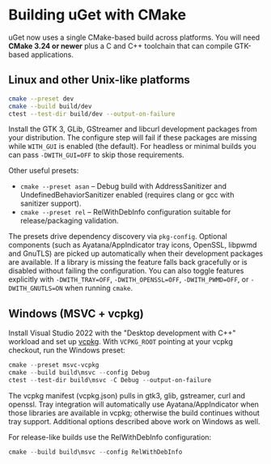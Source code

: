 # Building uGet with CMake

uGet now uses a single CMake-based build across platforms. You will need **CMake
3.24 or newer** plus a C and C++ toolchain that can compile GTK-based
applications.

## Linux and other Unix-like platforms

```sh
cmake --preset dev
cmake --build build/dev
ctest --test-dir build/dev --output-on-failure
```

Install the GTK 3, GLib, GStreamer and libcurl development packages from your
distribution. The configure step will fail if these packages are missing while
`WITH_GUI` is enabled (the default). For headless or minimal builds you can pass
`-DWITH_GUI=OFF` to skip those requirements.

Other useful presets:

- `cmake --preset asan` – Debug build with AddressSanitizer and
  UndefinedBehaviorSanitizer enabled (requires clang or gcc with sanitizer
  support).
- `cmake --preset rel` – RelWithDebInfo configuration suitable for
  release/packaging validation.

The presets drive dependency discovery via `pkg-config`. Optional components
(such as Ayatana/AppIndicator tray icons, OpenSSL, libpwmd and GnuTLS) are
picked up automatically when their development packages are available. If a
library is missing the feature falls back gracefully or is disabled without
failing the configuration. You can also toggle features explicitly with
`-DWITH_TRAY=OFF`, `-DWITH_OPENSSL=OFF`, `-DWITH_PWMD=OFF`, or
`-DWITH_GNUTLS=ON` when running `cmake`.

## Windows (MSVC + vcpkg)

Install Visual Studio 2022 with the "Desktop development with C++" workload and
set up [vcpkg](https://github.com/microsoft/vcpkg). With `VCPKG_ROOT` pointing
at your vcpkg checkout, run the Windows preset:

```powershell
cmake --preset msvc-vcpkg
cmake --build build\msvc --config Debug
ctest --test-dir build\msvc -C Debug --output-on-failure
```

The vcpkg manifest (vcpkg.json) pulls in gtk3, glib, gstreamer, curl and
openssl. Tray integration will automatically use Ayatana/AppIndicator when those
libraries are available in vcpkg; otherwise the build continues without tray
support. Additional options described above work on Windows as well.

For release-like builds use the RelWithDebInfo configuration:

```powershell
cmake --build build\msvc --config RelWithDebInfo
```
